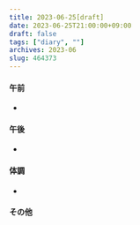 ```yaml
---
title: 2023-06-25[draft]
date: 2023-06-25T21:00:00+09:00
draft: false
tags: ["diary", ""]
archives: 2023-06
slug: 464373
---
```

#### 午前
- 
#### 午後
- 
#### 体調
- 
#### その他